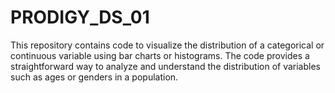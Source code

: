 # PRODIGY_DS_01
This repository contains code to visualize the distribution of a categorical or continuous variable using bar charts or histograms. The code provides a straightforward way to analyze and understand the distribution of variables such as ages or genders in a population.
